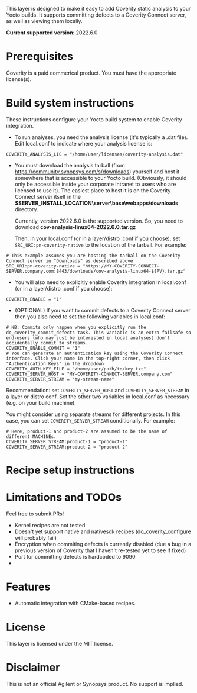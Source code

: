This layer is designed to make it easy to add Coverity static analysis to your Yocto builds. It supports committing defects to a Coverity Connect server, as well as viewing them locally.

**Current supported version**: 2022.6.0

Prerequisites
============

Coverity is a paid commerical product. You must have the appropriate license(s).

Build system instructions 
=========================

These instructions configure your Yocto build system to enable Coverity integration.

* To run analyses, you need the analysis license (it's typically a .dat file). Edit local.conf to indicate where your analysis license is:

```
COVERITY_ANALYSIS_LIC = "/home/user/licenses/coverity-analysis.dat"
```

* You must download the analysis tarball (from https://community.synopsys.com/s/downloads) yourself and host it somewhere that is accessible to your Yocto build. (Obviously, it should only be accessible inside your corporate intranet to users who are licensed to use it). The easiest place to host it is on the Coverity Connect server itself in the **$SERVER_INSTALL_LOCATION\server\base\webapps\downloads** directory.

  Currently, version 2022.6.0 is the supported version. So, you need to download **cov-analysis-linux64-2022.6.0.tar.gz**

  Then, in your local.conf (or in a layer/distro .conf if you choose), set `SRC_URI:pn-coverity-native` to the location of the tarball. For example:

```
# This example assumes you are hosting the tarball on the Coverity Connect server in "Downloads" as described above
SRC_URI:pn-coverity-native = "https://MY-COVERITY-CONNECT-SERVER.company.com:8443/downloads/cov-analysis-linux64-${PV}.tar.gz"
```

* You will also need to explicitly enable Coverity integration in local.conf (or in a layer/distro .conf if you choose):

```
COVERITY_ENABLE = "1"
```

* (OPTIONAL) If you want to commit defects to a Coverity Connect server then you also need to set the following variables in local.conf:

```
# NB: Commits only happen when you explicitly run the do_coverity_commit_defects task. This variable is an extra failsafe so end-users (who may just be interested in local analyses) don't accidentally commit to streams.
COVERITY_ENABLE_COMMIT = "1"
# You can generate an authentication key using the Coverity Connect interface. Click your name in the top-right corner, then click "Authentication Keys" in the dropdown
COVERITY_AUTH_KEY_FILE = "/home/user/path/to/key.txt"
COVERITY_SERVER_HOST = "MY-COVERITY-CONNECT-SERVER.company.com"
COVERITY_SERVER_STREAM = "my-stream-name"
```

  Recommendation: set `COVERITY_SERVER_HOST` and `COVERITY_SERVER_STREAM` in a layer or distro conf. Set the other two variables in local.conf as necessary (e.g. on your build machine). 
  
  You might consider using separate streams for different projects. In this case, you can set `COVERITY_SERVER_STREAM` conditionally. For example:
  
```
# Here, product-1 and product-2 are assumed to be the name of different MACHINEs. 
COVERITY_SERVER_STREAM:product-1 = "product-1"
COVERITY_SERVER_STREAM:product-2 = "product-2"
```


Recipe setup instructions
=========================




Limitations and TODOs
=====================

Feel free to submit PRs!

* Kernel recipes are not tested
* Doesn't yet support native and nativesdk recipes (do_coverity_configure will probably fail)
* Encryption when commiting defects is currently disabled (due a bug in a previous version of Coverity that I haven't re-tested yet to see if fixed)
* Port for committing defects is hardcoded to 9090
* 

Features
============

* Automatic integration with CMake-based recipes.


License
========

This layer is licensed under the MIT license.

Disclaimer
========
This is not an official Agilent or Synopsys product. No support is implied.
